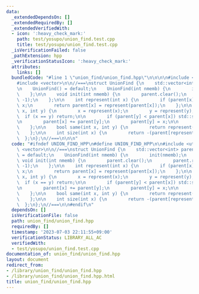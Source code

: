 ```yaml
---
data:
  _extendedDependsOn: []
  _extendedRequiredBy: []
  _extendedVerifiedWith:
  - icon: ':heavy_check_mark:'
    path: test/yosupo/union_find.test.cpp
    title: test/yosupo/union_find.test.cpp
  _isVerificationFailed: false
  _pathExtension: hpp
  _verificationStatusIcon: ':heavy_check_mark:'
  attributes:
    links: []
  bundledCode: "#line 1 \"union_find/union_find.hpp\"\n\n\n\n#include <utility>\n\
    #include <vector>\n\n//===\nstruct UnionFind {\n    std::vector<int> parent;\n\
    \n    UnionFind() = default;\n    UnionFind(int nmemb) {\n        init(nmemb);\n\
    \    };\n\n    void init(int nmemb) {\n        parent.clear();\n        parent.resize(nmemb,\
    \ -1);\n    };\n\n    int represent(int x) {\n        if (parent[x] < 0) return\
    \ x;\n        return parent[x] = represent(parent[x]);\n    };\n\n    void unite(int\
    \ x, int y) {\n        x = represent(x);\n        y = represent(y);\n\n      \
    \  if (x == y) return;\n\n        if (parent[y] < parent[x]) std::swap(x, y);\n\
    \n        parent[x] += parent[y];\n        parent[y] = x;\n\n        return;\n\
    \    };\n\n    bool same(int x, int y) {\n        return represent(x) == represent(y);\n\
    \    };\n\n    int size(int x) {\n        return -(parent[represent(x)]);\n  \
    \  };\n};\n//===\n\n\n"
  code: "#ifndef UNION_FIND_HPP\n#define UNION_FIND_HPP\n\n#include <utility>\n#include\
    \ <vector>\n\n//===\nstruct UnionFind {\n    std::vector<int> parent;\n\n    UnionFind()\
    \ = default;\n    UnionFind(int nmemb) {\n        init(nmemb);\n    };\n\n   \
    \ void init(int nmemb) {\n        parent.clear();\n        parent.resize(nmemb,\
    \ -1);\n    };\n\n    int represent(int x) {\n        if (parent[x] < 0) return\
    \ x;\n        return parent[x] = represent(parent[x]);\n    };\n\n    void unite(int\
    \ x, int y) {\n        x = represent(x);\n        y = represent(y);\n\n      \
    \  if (x == y) return;\n\n        if (parent[y] < parent[x]) std::swap(x, y);\n\
    \n        parent[x] += parent[y];\n        parent[y] = x;\n\n        return;\n\
    \    };\n\n    bool same(int x, int y) {\n        return represent(x) == represent(y);\n\
    \    };\n\n    int size(int x) {\n        return -(parent[represent(x)]);\n  \
    \  };\n};\n//===\n\n#endif\n"
  dependsOn: []
  isVerificationFile: false
  path: union_find/union_find.hpp
  requiredBy: []
  timestamp: '2023-07-03 22:11:55+09:00'
  verificationStatus: LIBRARY_ALL_AC
  verifiedWith:
  - test/yosupo/union_find.test.cpp
documentation_of: union_find/union_find.hpp
layout: document
redirect_from:
- /library/union_find/union_find.hpp
- /library/union_find/union_find.hpp.html
title: union_find/union_find.hpp
---
```

